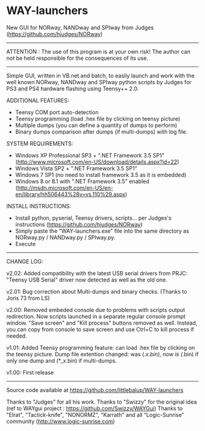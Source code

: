 WAY-launchers
=============

New GUI for NORway, NANDway and SPIway from Judges (https://github.com/hjudges/NORway)

------------------------------------------------------------------------
ATTENTION : The use of this program is at your own risk!
The author can not be held responsible for the consequences of its use.

------------------------------------------------------------------------

Simple GUI, written in VB.net and batch, to easily launch and work with the 
well known NORway, NANDway and SPIway python scripts by Judges for PS3 and PS4
hardware flashing using Teensy++ 2.0.

ADDITIONAL FEATURES:
  - Teensy COM port auto-detection
  - Teensy programming (load .hex file by clicking on teensy picture)
  - Multiple dumps (you can define a quantity of dumps to perform)
  - Binary dumps comparison after dumps (if multi-dumps) with log file.

SYSTEM REQUIREMENTS:
  - Windows XP Professional SP3 + ".NET Framework 3.5 SP1" 
    (http://www.microsoft.com/en-US/download/details.aspx?id=22)
  - Windows Vista SP2 + ".NET Framework 3.5 SP1"
  - Windows 7 SP1 (no need to install framework 3.5 as it is embedded)
  - Windows 8 or 8.1 with ".NET Framework 3.5" enabled
    (http://msdn.microsoft.com/en-US/en-en/library/hh506443%28v=vs.110%29.aspx)

INSTALL INSTRUCTIONS:
  - Install python, pyserial, Teensy drivers, scripts... per Judges's instructions 
    (https://github.com/hjudges/NORway)
  - Simply paste the "WAY-launchers.exe" file into the same directory as
    NORway.py / NANDway.py / SPIway.py.
  - Execute 

-------------------------------------------------------------------------
CHANGE LOG:

 v2.02: Added compatibility with the latest USB serial drivers from PRJC: 
        "Teensy USB Serial" driver now detected as well as the old one.
        
 v2.01: Bug correction about Multi-dumps and binary checks. (Thanks to Joris 73 from LS)
 
 v2.00: Removed embeded console due to problems with scripts output redirection.
        Now scripts launched in a separate regular console prompt window.
        "Save screen" and "Kill process" buttons removed as well. Instead, you can 
        copy from console to save screen and use Ctrl+C to kill process if needed.
        
 v1.01: Added Teensy programming feature: can load .hex file by clicking on the teensy picture.
        Dump file extention changed: was (*.x.bin), now is (*.bin) if only one dump and (*_x.bin) if multi-dumps.

 v1.00: First release
 
-------------------------------------------------------------------------

Source code available at https://github.com/littlebalup/WAY-launchers	


Thanks to "Judges" for all his work.
Thanks to "Swizzy" for the original idea (ref to WAYgui project : https://github.com/Swizzy/WAYGui)
Thanks to "Elrat", "Tactick-knife", "NONORMZ", "Karrath" 
and all "Logic-Sunrise" community (http://www.logic-sunrise.com)
